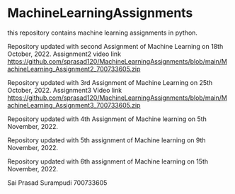# MachineLearningAssignments
this repository contains machine learning assignments in python.

Repository updated with second Assignment of Machine Learning on 18th October, 2022.
Assignment2 video link https://github.com/sprasad120/MachineLearningAssignments/blob/main/MachineLearning_Assignment2_700733605.zip

Repository updated with 3rd Assignment of Machine Learning on 25th October, 2022.
Assignment3 Video link https://github.com/sprasad120/MachineLearningAssignments/blob/main/MachineLearning_Assignment3_700733605.zip

Repository updated with 4th Assignment of Machine learning on 5th November, 2022.

Repository updated with 5th assignment of Machine learning on 9th November, 2022.

Repository updated with 6th assignment of Machine learning on 15th November, 2022.

Sai Prasad Surampudi
700733605

